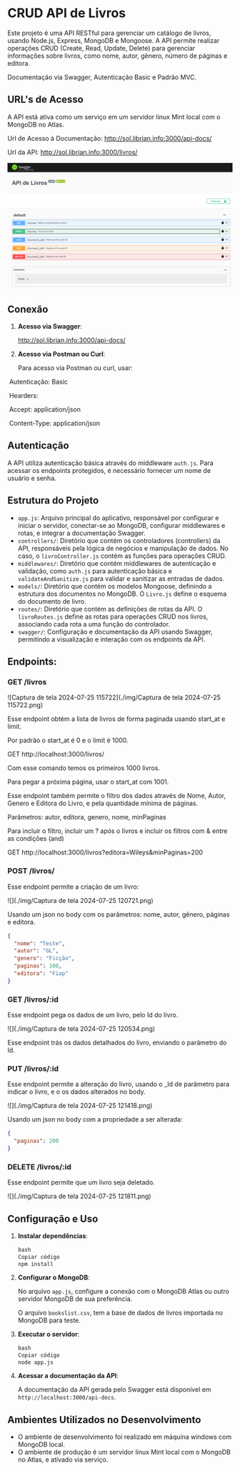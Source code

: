 # CRUD API de Livros

Este projeto é uma API RESTful para gerenciar um catálogo de livros, usando Node.js, Express, MongoDB e Mongoose. A API permite realizar operações CRUD (Create, Read, Update, Delete) para gerenciar informações sobre livros, como nome, autor, gênero, número de páginas e editora.

Documentação via Swagger, Autenticação Basic e Padrão MVC.



## URL's de Acesso

A API está ativa como um serviço em um servidor linux Mint local com o MongoDB no Atlas.

Url de Acesso à Documentação: http://sol.librian.info:3000/api-docs/

Url da API: http://sol.librian.info:3000/livros/



![](./img/image-20240724201439831.png)

## Conexão

1. **Acesso via Swagger**:

    http://sol.librian.info:3000/api-docs/

   

2. **Acesso via Postman ou Curl**:

   Para acesso via Postman ou curl, usar:

​	Autenticação: Basic

​	Hearders:

​		Accept: application/json

​		Content-Type: application/json



## Autenticação

A API utiliza autenticação básica através do middleware `auth.js`. Para acessar os endpoints protegidos, é necessário fornecer um nome de usuário e senha.



## Estrutura do Projeto

- `app.js`: Arquivo principal do aplicativo, responsável por configurar e iniciar o servidor, conectar-se ao MongoDB, configurar middlewares e rotas, e integrar a documentação Swagger.
- `controllers/`: Diretório que contém os controladores (controllers) da API, responsáveis pela lógica de negócios e manipulação de dados. No caso, o `livroController.js` contém as funções para operações CRUD.
- `middlewares/`: Diretório que contém middlewares de autenticação e validação, como `auth.js` para autenticação básica e `validateAndSanitize.js` para validar e sanitizar as entradas de dados.
- `models/`: Diretório que contém os modelos Mongoose, definindo a estrutura dos documentos no MongoDB. O `Livro.js` define o esquema do documento de livro.
- `routes/`: Diretório que contém as definições de rotas da API. O `livroRoutes.js` define as rotas para operações CRUD nos livros, associando cada rota a uma função do controlador.
- `swagger/`: Configuração e documentação da API usando Swagger, permitindo a visualização e interação com os endpoints da API.



## Endpoints:

### GET /livros

![Captura de tela 2024-07-25 115722](./img/Captura de tela 2024-07-25 115722.png)

Esse endpoint obtém a lista de livros de forma paginada usando start_at e limit.

Por padrão o start_at é 0 e o limit é 1000.

GET http://localhost:3000/livros/

Com esse comando temos os primeiros 1000 livros.

Para pegar a próxima página, usar o start_at com 1001.



Esse endpoint também permite o filtro dos dados através de Nome, Autor, Genero e Editora do Livro, e pela quantidade mínima de páginas.

Parâmetros: autor, editora, genero, nome, minPaginas

Para incluir o filtro, incluir um ? após o livros e incluir os filtros com & entre as condições (and)

GET http://localhost:3000/livros?editora=Wileys&minPaginas=200



### POST /livros/

Esse endpoint permite a criação de um livro:

![](./img/Captura de tela 2024-07-25 120721.png)

Usando um json no body com os parâmetros: nome, autor, gênero, páginas e editora.

```json
{
  "nome": "Teste",
  "autor": "GL",
  "genero": "Ficção",
  "paginas": 100,
  "editora": "Fiap"
}
```



### GET /livros/:id

Esse endpoint pega os dados de um livro, pelo Id do livro.

![](./img/Captura de tela 2024-07-25 120534.png)

Esse endpoint trás os dados detalhados do livro, enviando o parâmetro do Id.



### PUT /livros/:id

Esse endpoint permite a alteração do livro, usando o _Id de parâmetro para indicar o livro, e o os dados alterados no body.

![](./img/Captura de tela 2024-07-25 121418.png)



Usando um json no body com a propriedade a ser alterada:

```json
{
  "paginas": 200
}
```



### DELETE /livros/:id

Esse endpoint permite que um livro seja deletado.

![](./img/Captura de tela 2024-07-25 121811.png)



## Configuração e Uso

1. **Instalar dependências**:

   ```
   bash
   Copiar código
   npm install
   ```

2. **Configurar o MongoDB**:

   No arquivo `app.js`, configure a conexão com o MongoDB Atlas ou outro servidor MongoDB de sua preferência.

   O arquivo `bookslist.csv`, tem a base de dados de livros importada no MongoDB para teste.

3. **Executar o servidor**:

   ```
   bash
   Copiar código
   node app.js
   ```

4. **Acessar a documentação da API**:

   A documentação da API gerada pelo Swagger está disponível em `http://localhost:3000/api-docs`.



## Ambientes Utilizados no Desenvolvimento

- O ambiente de desenvolvimento foi realizado em máquina windows com MongoDB local.
- O ambiente de produção é um servidor linux Mint local com o MongoDB no Atlas, e ativado via serviço.

































